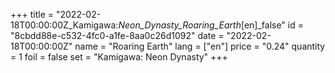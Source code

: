 +++
title = "2022-02-18T00:00:00Z_Kamigawa:_Neon_Dynasty_Roaring_Earth_[en]_false"
id = "8cbdd88e-c532-4fc0-a1fe-8aa0c26d1092"
date = "2022-02-18T00:00:00Z"
name = "Roaring Earth"
lang = ["en"]
price = "0.24"
quantity = 1
foil = false
set = "Kamigawa: Neon Dynasty"
+++
